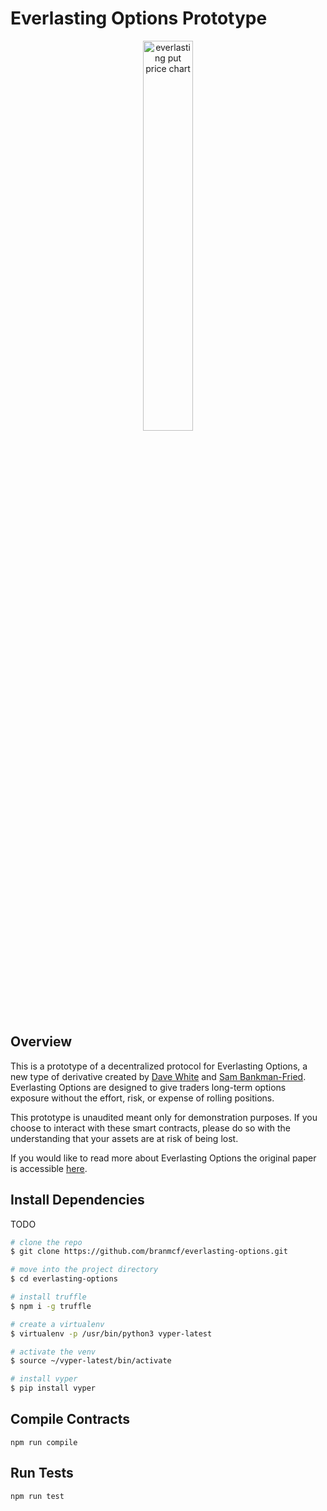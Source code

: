 # Everlasting Options Prototype
 <p align="center"> 
    <img 
        src="https://user-images.githubusercontent.com/8098163/119282447-b016a880-bc07-11eb-86ba-6ee503b40f2c.png" 
        alt="everlasting put price chart" 
        height="40%"
        width="40%">
 </p>

## Overview
This is a prototype of a decentralized protocol for Everlasting Options, a new type of derivative created by [Dave White](https://twitter.com/_Dave__White_) and [Sam Bankman-Fried](https://twitter.com/SBF_Alameda). Everlasting Options are designed to give traders long-term options exposure without the effort, risk, or expense of rolling positions.

This prototype is unaudited meant only for demonstration purposes. If you choose to interact with these smart contracts, please do so with the understanding that your assets are at risk of being lost.

If you would like to read more about Everlasting Options the original paper is accessible [here](https://www.paradigm.xyz/papers/everlasting_options.pdf).

## Install Dependencies
TODO
```bash
# clone the repo
$ git clone https://github.com/branmcf/everlasting-options.git

# move into the project directory
$ cd everlasting-options

# install truffle
$ npm i -g truffle

# create a virtualenv
$ virtualenv -p /usr/bin/python3 vyper-latest

# activate the venv
$ source ~/vyper-latest/bin/activate

# install vyper
$ pip install vyper
```

## Compile Contracts
`npm run compile`

## Run Tests
`npm run test`
